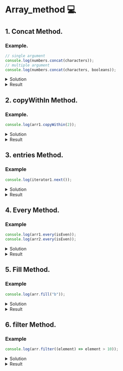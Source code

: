 # Array_method :computer:
## 1. Concat Method.
### Example.

```js
// single argument
console.log(numbers.concat(characters));
// multiple argument
console.log(numbers.concat(characters, booleans));

```
 
<details><summary>Solution</summary>
 
```js
 
  const num1 = [1, 2, 3];
    const num2 = [4, 5, 6];
    const num3 = [7, 8, 9];
    document.write(num1.concat(num2) + "<br>"); // single argument
    document.write(num1.concat(num2, num3) + "<br>"); // multiple argument
```
 </details> 
<details><summary>Result</summary>
 
```js
 [1,2,3,"a","b","c"]
[1,2,3,"a","b","c",true,false]
  
```
 </details> 

## 2. copyWithIn Method.
### Example.

```js
console.log(arr1.copyWithin(2));
```
 
<details><summary>Solution</summary>
 
```js
 
const arr1 = ['a', 'b', 'c', 'd', 'e', 1, 2, 3];
const arr2 = ['a', 'b', 'c', 'd', 'e', 1, 2, 3];
const arr3 = ['a', 'b', 'c', 'd', 'e', 1, 2, 3];

// copy elements from index 0 to last index to index 2
console.log(arr1.copyWithin(2));
// copy elements from index 4 to last index to index 2
console.log(arr2.copyWithin(2, 4));
```
 </details> 
<details><summary>Result</summary>
 
```js
["a","b","a","b","c","d","e",1]
["a","b","e",1,2,3,2,3]
  
```
 </details> 
 
## 3. entries Method.
### Example
```js 
console.log(iterator1.next());
```
<details><summary>Solution</summary>
 
```js
const arr = ["a", "b", "c", "d", "e"];
const iterator1 = arr.entries();
console.log(iterator1.next());
console.log(iterator1.next().value);
console.log(iterator1.next().value);

```
 </details> 
<details><summary>Result</summary>
 
```js
{"value":[0,"a"],"done":false}
[1,"b"]
[2,"c"]
  
```
 </details> 


## 4. Every Method.
### Example
```js 
console.log(arr1.every(isEven));
console.log(arr2.every(isEven));
```
<details><summary>Solution</summary>
 
```js
const arr1 = [1, 2, 3, 4, 5];
const arr2 = [22, 42, 86, 100, 4];

function isEven(num) {
  return num % 2 === 0;
}

console.log(arr1.every(isEven));
console.log(arr2.every(isEven));

```
 </details> 
<details><summary>Result</summary>
 
```js
false
true
  
```
 </details> 


## 5. Fill Method.
### Example
```js 
console.log(arr.fill("b"));
```
<details><summary>Solution</summary>
 
```js
const arr = ["a", "a", "a", "a", "a", "a", "a"];

// fill the whole array with "b"
console.log(arr.fill("b"));

```
 </details> 
<details><summary>Result</summary>
 
```js
["b","b","b","b","b","b","b"]  
```
 </details> 

## 6. filter Method.
### Example
```js 
console.log(arr.filter((element) => element > 10));
```
<details><summary>Solution</summary>
 
```js
const arr = [10, 12, 5, 15, 2, 32, 20, -5, 23];

console.log(arr.filter((element) => element > 10));

// array with only even numbers
console.log(arr.filter((element) => element % 2 === 0));
```
 </details> 
<details><summary>Result</summary>
 
```js
[12,15,32,20,23]
[10,12,2,32,20]

```
 </details> 
